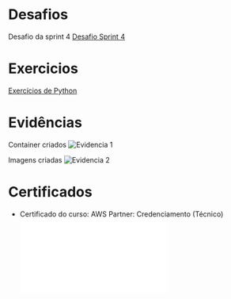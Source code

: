 # Desafios

Desafio da sprint 4
[Desafio Sprint 4](/Sprint%204/Desafio/README.md)

# Exercicios
[Exercícios de Python](exercicios/exercicios_python/)

# Evidências

Container criados
![Evidencia 1](evidencias/parte1-2.png)

Imagens criadas
![Evidencia 2](evidencias/parte3.png)


# Certificados
- Certificado do curso: AWS Partner: Credenciamento (Técnico)
![Certificado](certificados/13246_3_5549227_1718391542_AWS%20Course%20Completion%20Certificate.pdf)

